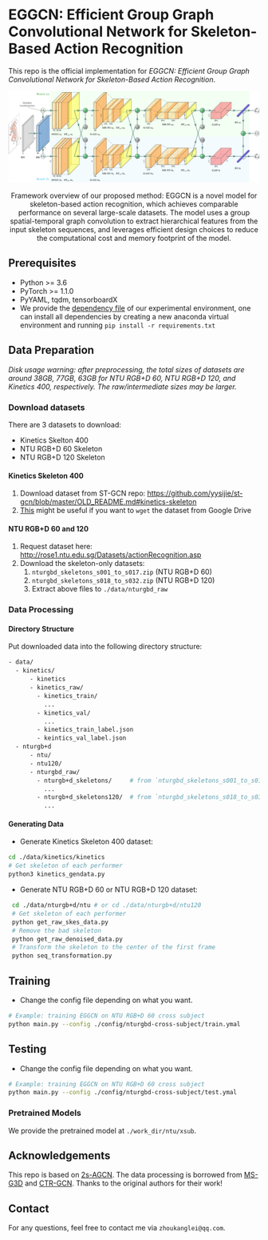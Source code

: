 # EGGCN: Efficient Group Graph Convolutional Network for Skeleton-Based Action Recognition

This repo is the official implementation for *EGGCN: Efficient Group Graph Convolutional Network for Skeleton-Based Action Recognition*. 

![Framework of EGGCN](./imgs/overview.png)

<center>
Framework overview of our proposed method: EGGCN is a novel model for skeleton-based action recognition, which achieves comparable performance on several large-scale datasets. The model uses a group spatial-temporal graph convolution to extract hierarchical features from the input skeleton sequences, and leverages efficient design choices to reduce the computational cost and memory footprint of the model.
</center>

## Prerequisites

- Python >= 3.6
- PyTorch >= 1.1.0
- PyYAML, tqdm, tensorboardX
- We provide the [dependency file](./requirements.txt) of our experimental environment, one can install all dependencies by creating a new anaconda virtual environment and running `pip install -r requirements.txt`

## Data Preparation

*Disk usage warning: after preprocessing, the total sizes of datasets are around 38GB, 77GB, 63GB for NTU RGB+D 60, NTU RGB+D 120, and Kinetics 400, respectively. The raw/intermediate sizes may be larger.*

### Download datasets

There are 3 datasets to download:

- Kinetics Skelton 400
- NTU RGB+D 60 Skeleton
- NTU RGB+D 120 Skeleton

#### Kinetics Skeleton 400

1. Download dataset from ST-GCN repo: https://github.com/yysijie/st-gcn/blob/master/OLD_README.md#kinetics-skeleton
2. [This](https://silicondales.com/tutorials/g-suite/how-to-wget-files-from-google-drive/) might be useful if you want to `wget` the dataset from Google Drive


#### NTU RGB+D 60 and 120

1. Request dataset here: http://rose1.ntu.edu.sg/Datasets/actionRecognition.asp
2. Download the skeleton-only datasets:
   1. `nturgbd_skeletons_s001_to_s017.zip` (NTU RGB+D 60)
   2. `nturgbd_skeletons_s018_to_s032.zip` (NTU RGB+D 120)
   3. Extract above files to `./data/nturgbd_raw`

### Data Processing

#### Directory Structure

Put downloaded data into the following directory structure:

```bash
- data/
  - kinetics/
  	  - kinetics
      - kinetics_raw/
        - kinetics_train/
          ...
        - kinetics_val/
          ...
        - kinetics_train_label.json
        - keintics_val_label.json
  - nturgb+d
      - ntu/
      - ntu120/
      - nturgbd_raw/
        - nturgb+d_skeletons/     # from `nturgbd_skeletons_s001_to_s017.zip`
          ...
        - nturgb+d_skeletons120/  # from `nturgbd_skeletons_s018_to_s032.zip`
          ...
```

#### Generating Data

- Generate Kinetics Skeleton 400 dataset:

```bash
cd ./data/kinetics/kinetics
# Get skeleton of each performer
python3 kinetics_gendata.py 
```

- Generate NTU RGB+D 60 or NTU RGB+D 120 dataset:

```bash
 cd ./data/nturgb+d/ntu # or cd ./data/nturgb+d/ntu120
 # Get skeleton of each performer
 python get_raw_skes_data.py
 # Remove the bad skeleton 
 python get_raw_denoised_data.py
 # Transform the skeleton to the center of the first frame
 python seq_transformation.py
```

## Training

- Change the config file depending on what you want.

```bash
# Example: training EGGCN on NTU RGB+D 60 cross subject
python main.py --config ./config/nturgbd-cross-subject/train.ymal
```

## Testing

- Change the config file depending on what you want.

```bash
# Example: training EGGCN on NTU RGB+D 60 cross subject
python main.py --config ./config/nturgbd-cross-subject/test.ymal
```

### Pretrained Models

We provide the pretrained model at `./work_dir/ntu/xsub`.

## Acknowledgements

This repo is based on [2s-AGCN](https://github.com/lshiwjx/2s-AGCN). The data processing is borrowed from [MS-G3D](https://github.com/kenziyuliu/MS-G3D) and [CTR-GCN](https://github.com/Uason-Chen/CTR-GCN). Thanks to the original authors for their work!


## Contact
For any questions, feel free to contact me via `zhoukanglei@qq.com`.